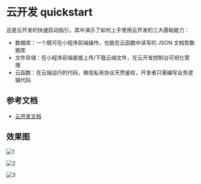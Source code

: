 # 云开发 quickstart

这是云开发的快速启动指引，其中演示了如何上手使用云开发的三大基础能力：

- 数据库：一个既可在小程序前端操作，也能在云函数中读写的 JSON 文档型数据库
- 文件存储：在小程序前端直接上传/下载云端文件，在云开发控制台可视化管理
- 云函数：在云端运行的代码，微信私有协议天然鉴权，开发者只需编写业务逻辑代码

## 参考文档

- [云开发文档](https://developers.weixin.qq.com/miniprogram/dev/wxcloud/basis/getting-started.html)

## 效果图

![1](D:\WeChatApp\WorkSpace\笔记小程序\NoteShare\image\1.png)

![2](D:\WeChatApp\WorkSpace\笔记小程序\NoteShare\image\3.png)

![3](D:\WeChatApp\WorkSpace\笔记小程序\NoteShare\image\3.png)